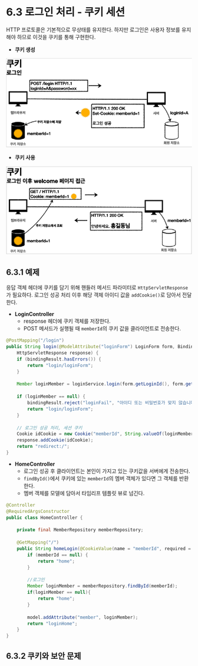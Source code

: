 # 6.3 로그인 처리 - 쿠키 세션

HTTP 프로토콜은 기본적으로 무상태를 유지한다.
하지만 로그인은 사용자 정보를 유지해야 하므로 이것을 쿠키를 통해 구현한다.

- **쿠키 생성**

![img_3.png](img_3.png)

- **쿠키 사용**

![img_2.png](img_2.png)

## 6.3.1 예제

응답 객체 헤더에 쿠키를 담기 위해 핸들러 메서드 파라미터로 `HttpServletResponse`가 필요하다.
로그인 성공 처리 이후 해당 객체 아이디 값을 `addCookie()`로 담아서 전달한다.

- **LoginController**
  - response 헤더에 쿠키 객체를 저장한다.
  - POST 메서드가 실행될 때 `memberId`의 쿠키 값을 클라이언트로 전송한다.
```java
@PostMapping("/login")
public String login(@ModelAttribute("loginForm") LoginForm form, BindingResult bindingResult,
    HttpServletResponse response) {
    if (bindingResult.hasErrors()) {
        return "login/loginForm";
    }

    Member loginMember = loginService.login(form.getLoginId(), form.getPassword());

    if (loginMember == null) {
        bindingResult.reject("loginFail", "아이디 또는 비밀번호가 맞지 않습니다.");
        return "login/loginForm";
    }

    // 로그인 성공 처리, 세션 쿠키
    Cookie idCookie = new Cookie("memberId", String.valueOf(loginMember.getId()));
    response.addCookie(idCookie);
    return "redirect:/";
}
```

- **HomeController**
  - 로그인 성공 후 클라이언트는 본인이 가지고 있는 쿠키값을 서버에게 전송한다.
  - `findById()`에서 쿠키에 있는 `memberId`의 멤버 객체가 있다면 그 객체를 반환한다.
  - 멤버 객체를 모델에 담아서 타임리프 템플릿 뷰로 넘긴다.
```java
@Controller
@RequiredArgsConstructor
public class HomeController {

	private final MemberRepository memberRepository;

    @GetMapping("/")
    public String homeLogin(@CookieValue(name = "memberId", required = false) Long memberId, Model model){
		if (memberId == null) {
			return "home";
		}

		//로그인
		Member loginMember = memberRepository.findById(memberId);
		if(loginMember == null){
			return "home";
		}

		model.addAttribute("member", loginMember);
		return "loginHome";
	}
}
```

## 6.3.2 쿠키와 보안 문제

